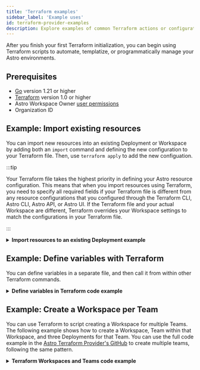 ```yaml
---
title: 'Terraform examples'
sidebar_label: 'Example uses'
id: terraform-provider-examples
description: Explore examples of common Terraform actions or configurations.
---
```


After you finish your first Terraform initialization, you can begin using Terraform scripts to automate, templatize, or programmatically manage your Astro environments.

## Prerequisites

- [Go](https://go.dev/doc/install) version 1.21 or higher
- [Terraform](https://developer.hashicorp.com/terraform/install) version 1.0 or higher
- Astro Workspace Owner [user permissions](user-permissions.md)
- Organization ID

## Example: Import existing resources

You can import new resources into an existing Deployment or Workspace by adding both an `import` command and defining the new configuration to your Terraform file. Then, use `terraform apply` to add the new configuation.

:::tip

Your Terraform file takes the highest priority in defining your Astro resource configuration. This means that when you import resources using Terraform, you need to specify all required fields if your Terraform file is different from any resource configurations that you configured through the Terraform CLI, Astro CLI, Astro API, or Astro UI. If the Terraform file and your actual Workspace are different, Terraform overrides your Workspace settings to match the configurations in your Terraform file.

:::

<details>
<summary><strong> Import resources to an existing Deployment example</strong></summary>

In a Terraform file, add the following configuration.

```
// Import the new configuration to an existing Deployment. After you use `terraform apply` to apply this new configuration once, you can remove this section of code from your Terraform file.
import {
  id = "<your-deployment-ID>" // ID of the existing deployment
  to = astro_deployment.imported_deployment
}
// The new resource configuration.
resource "astro_deployment" "imported_deployment" {
  name                    = "import me"
  description             = "an existing deployment"
  type                    = "DEDICATED"
  cluster_id              = "<your-cluster-ID>"
  contact_emails          = ["preview@astronomer.test"]
  default_task_pod_cpu    = "0.25"
  default_task_pod_memory = "0.5Gi"
  executor                = "KUBERNETES"
  is_cicd_enforced        = true
  is_dag_deploy_enabled   = true
  is_development_mode     = false
  is_high_availability    = true
  resource_quota_cpu      = "10"
  resource_quota_memory   = "20Gi"
  scheduler_size          = "SMALL"
  workspace_id            = "<your-workspace-ID>"
  environment_variables   = []
}
```

</details>

## Example: Define variables with Terraform

You can define variables in a separate file, and then call it from within other Terraform commands.

<details>
<summary><strong>Define variables in Terraform code example</strong></summary>

```

variable "teams" {
  type = map(object({
    name = string
    default_worker_queue_size = string
    contact_emails = list
  }))
  default = {
    finance = {
      name = "finance"
      default_worker_queue_size = "A5"
      contact_emails = ["foo@bar.com", "john@doe.com"]
    }
    ads = {
      name = "ads"
      default_worker_queue_size = "A10"
      contact_emails = ["foo@bar.com", "john@doe.com"]
    }
    ml = {
      name = "ml"
      default_worker_queue_size = "A40"
      contact_emails = ["foo@bar.com", "john@doe.com"]
    }
  }
}

```

</details>

## Example: Create a Workspace per Team

You can use Terraform to script creating a Workspace for multiple Teams. The following example shows how to create a Workspace, Team within that Workspace, and three Deployments for that Team. You can use the full code example in the [Astro Terraform Provider's GitHub](https://github.com/astronomer/terraform-provider-astro/blob/main/examples/scenarios/workspace_per_team.tf) to create multiple teams, following the same pattern.

<details>
<summary><strong>Terraform Workspaces and Teams code example</strong></summary>

Before using the code example, be sure to add your Astro Organization ID for the `organization_id` parameter.

```
/* Workspace Per Team

Team 1 Workspace
- Dev Deployment
- Stage Deployment
- Prod Deployment

*/

terraform {
  required_providers {
    astro = {
      source = "astronomer/astro"
    }
  }
}


provider "astro" {
  organization_id = "<your-astro-organization-id>"
}

resource "astro_workspace" "team_1_workspace" {
  name                  = "Team 1 Workspace"
  description           = "Team 1 Workspace"
  cicd_enforced_default = true
}

resource "astro_cluster" "team_1_cluster" {
  type             = "DEDICATED"
  name             = "Team 1 AWS Cluster"
  region           = "us-east-1"
  cloud_provider   = "AWS"
  vpc_subnet_range = "172.20.0.0/20"
  workspace_ids    = []
  timeouts = {
    create = "3h"
    update = "2h"
    delete = "1h"
  }
}

resource "astro_deployment" "team_1_dev_deployment" {
  name                    = "Team 1 Dev Deployment"
  description             = "Team 1 Dev Deployment"
  type                    = "STANDARD"
  cloud_provider          = "AWS"
  region                  = "us-east-1"
  contact_emails          = []
  default_task_pod_cpu    = "0.25"
  default_task_pod_memory = "0.5Gi"
  executor                = "CELERY"
  is_cicd_enforced        = true
  is_dag_deploy_enabled   = true
  is_development_mode     = true
  is_high_availability    = false
  resource_quota_cpu      = "10"
  resource_quota_memory   = "20Gi"
  scheduler_size          = "SMALL"
  workspace_id            = astro_workspace.team_1_workspace.id
  environment_variables   = []
  worker_queues = [{
    name               = "default"
    is_default         = true
    astro_machine      = "A5"
    max_worker_count   = 10
    min_worker_count   = 0
    worker_concurrency = 1
  }]
  scaling_spec = {
    hibernation_spec = {
      schedules = [{
        is_enabled        = true
        hibernate_at_cron = "20 * * * *"
        wake_at_cron      = "10 * * * *"
      }]
    }
  }
}

resource "astro_deployment" "team_1_stage_deployment" {
  name                    = "Team 1 Stage Deployment"
  description             = "Team 1 Stage Deployment"
  type                    = "STANDARD"
  cloud_provider          = "AWS"
  region                  = "us-east-1"
  contact_emails          = []
  default_task_pod_cpu    = "0.25"
  default_task_pod_memory = "0.5Gi"
  executor                = "CELERY"
  is_cicd_enforced        = true
  is_dag_deploy_enabled   = true
  is_development_mode     = true
  is_high_availability    = false
  resource_quota_cpu      = "10"
  resource_quota_memory   = "20Gi"
  scheduler_size          = "SMALL"
  workspace_id            = astro_workspace.team_1_workspace.id
  environment_variables   = []
  worker_queues = [{
    name               = "default"
    is_default         = true
    astro_machine      = "A5"
    max_worker_count   = 10
    min_worker_count   = 0
    worker_concurrency = 1
  }]
  scaling_spec = {
    hibernation_spec = {
      schedules = [{
        is_enabled        = true
        hibernate_at_cron = "20 * * * *"
        wake_at_cron      = "10 * * * *"
      }]
    }
  }
}

resource "astro_deployment" "team_1_prod_deployment" {
  name                    = "Team 1 Prod Deployment"
  description             = "Team 1 Prod Deployment"
  type                    = "DEDICATED"
  cluster_id              = astro_cluster.team_1_cluster.id
  contact_emails          = ["preview@astronomer.test"]
  default_task_pod_cpu    = "0.25"
  default_task_pod_memory = "0.5Gi"
  executor                = "KUBERNETES"
  is_cicd_enforced        = true
  is_dag_deploy_enabled   = true
  is_development_mode     = false
  is_high_availability    = true
  resource_quota_cpu      = "10"
  resource_quota_memory   = "20Gi"
  scheduler_size          = "SMALL"
  workspace_id            = astro_workspace.team_1_workspace.id
  environment_variables = [{
    key       = "key1"
    value     = "value1"
    is_secret = false
  }]
}
```

</details>